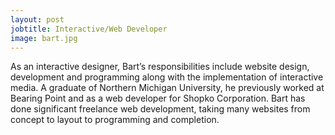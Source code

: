 ```yaml
---
layout: post
jobtitle: Interactive/Web Developer
image: bart.jpg
---
```


As an interactive designer, Bart’s responsibilities include website design, development and programming along with the implementation of interactive media. A graduate of Northern Michigan University, he previously worked at Bearing Point and as a web developer for Shopko Corporation. Bart has done significant freelance web development, taking many websites from concept to layout to programming and completion.